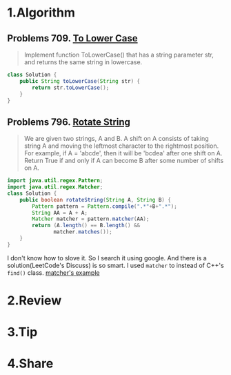 
# 1.Algorithm

## Problems 709. [To Lower Case](https://leetcode.com/problems/to-lower-case/)

>Implement function ToLowerCase() that has a string parameter str, and returns the same string in lowercase.

```java
class Solution {
    public String toLowerCase(String str) {
        return str.toLowerCase();
    }
}
```

## Problems 796. [Rotate String](https://leetcode.com/problems/rotate-string/)

>We are given two strings, A and B.
>A shift on A consists of taking string A and moving the leftmost character to the rightmost position. For example, if A = 'abcde', then it will be 'bcdea' after one shift on A. Return True if and only if A can become B after some number of shifts on A.

```java
import java.util.regex.Pattern;
import java.util.regex.Matcher;
class Solution {
    public boolean rotateString(String A, String B) {
        Pattern pattern = Pattern.compile(".*"+B+".*");
        String AA = A + A;
        Matcher matcher = pattern.matcher(AA);
        return (A.length() == B.length() && 
               matcher.matches());
    }
}
```

I don't know how to slove it. So I search it using google.
And there is a solution(LeetCode's Discuss) is so smart.
I used `matcher` to instead of C++'s `find()` class.
[matcher's example](http://tutorials.jenkov.com/java-regex/matcher.html)

# 2.Review


# 3.Tip


# 4.Share